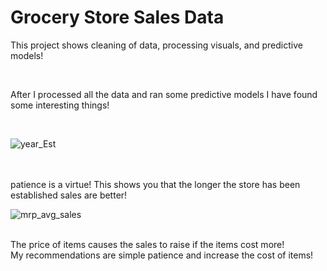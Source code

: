 # Grocery Store Sales Data

This project shows cleaning of data, processing visuals, and predictive models!
<br/>

<br/>

After I processed all the data and ran some predictive models I have found some interesting things!

<br/>

![year_Est](https://user-images.githubusercontent.com/94756228/150715432-49944751-e4fb-4308-aa60-ee90013b67cc.png)

<br/>

<br/>
patience is a virtue! This shows you that the longer the store has been established sales are better!
<br/>

![mrp_avg_sales](https://user-images.githubusercontent.com/94756228/150716113-a2e43406-c48d-493a-8d0c-ddf294b7e036.png)

<br/>
The price of items causes the sales to raise if the items cost more!

<br/>
My recommendations are simple patience and increase the cost of items!

